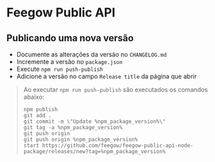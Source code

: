 # Feegow Public API

## Publicando uma nova versão

- Documente as alterações da versão no `CHANGELOG.md`
- Incremente a versão no `package.json`
- Execute `npm run push-publish`
- Adicione a versão no campo `Release title` da página que abrir

> Ao executar `npm run push-publish` são executados os comandos abaixo:
> ```
> npm publish
> git add .
> git commit -m \"Update %npm_package_version%\"
> git tag -a %npm_package_version%
> git push origin
> git push origin %npm_package_version%
> start https://github.com/feegow/feegow-public-api-node-package/releases/new?tag=%npm_package_version%
> ```